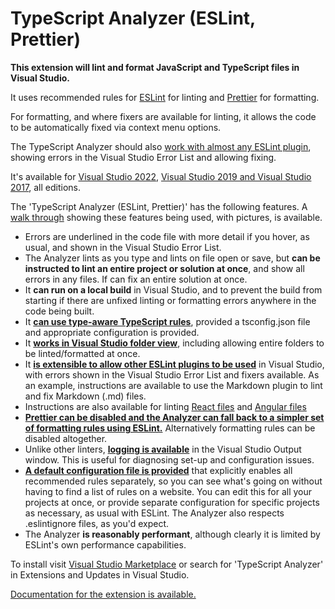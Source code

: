 # TypeScript Analyzer (ESLint, Prettier)

**This extension will lint and format JavaScript and TypeScript files in Visual Studio.**  

It uses recommended rules for [ESLint](https://eslint.org/) for linting and [Prettier](https://prettier.io/) for formatting.  

For formatting, and where fixers are available for linting, it allows the code to be automatically fixed via context menu options.

The TypeScript Analyzer should also [work with almost any ESLint plugin](https://rich-newman.github.io/typescript-analyzer-eslint-prettier/plugins.html), showing errors in the Visual Studio Error List and allowing fixing.

It's available for [Visual Studio 2022](https://marketplace.visualstudio.com/items?itemName=RichNewman.TypeScriptAnalyzerEslintPrettier), [Visual Studio 2019 and Visual Studio 2017](https://marketplace.visualstudio.com/items?itemName=RichNewman.TypeScriptAnalyzerEslintPrettier2019), all editions.

 The 'TypeScript Analyzer (ESLint, Prettier)' has the following features. A [walk through](https://rich-newman.github.io/typescript-analyzer-eslint-prettier/walkthrough.html) showing these features being used, with pictures, is available.

- Errors are underlined in the code file with more detail if you hover, as usual, and shown in the Visual Studio Error List.
- The Analyzer lints as you type and lints on file open or save, but **can be instructed to lint an entire project or solution at once**, and show all errors in any files.  If can fix an entire solution at once.
- It **can run on a local build** in Visual Studio, and to prevent the build from starting if there are unfixed linting or formatting errors anywhere in the code being built.
- It **[can use type-aware TypeScript rules](https://rich-newman.github.io/typescript-analyzer-eslint-prettier/typeinformation.html)**, provided a tsconfig.json file and appropriate configuration is provided.
- It **[works in Visual Studio folder view](https://rich-newman.github.io/typescript-analyzer-eslint-prettier/folderview.html)**, including allowing entire folders to be linted/formatted at once.
- It **[is extensible to allow other ESLint plugins to be used](https://rich-newman.github.io/typescript-analyzer-eslint-prettier/plugins.html)** in Visual Studio, with errors shown in the Visual Studio Error List and fixers available.  As an example, instructions are available to use the Markdown plugin to lint and fix Markdown (.md) files.
- Instructions are also available for linting [React files](https://rich-newman.github.io/typescript-analyzer-eslint-prettier/setupreact.html) and [Angular files](https://rich-newman.github.io/typescript-analyzer-eslint-prettier/setupangular.html)
- [**Prettier can be disabled and the Analyzer can fall back to a simpler set of formatting rules using ESLint.**](https://rich-newman.github.io/typescript-analyzer-eslint-prettier/formatting.html)  Alternatively formatting rules can be disabled altogether.
- Unlike other linters, **[logging is available](https://rich-newman.github.io/typescript-analyzer-eslint-prettier/settings.html#logging)** in the Visual Studio Output window.  This is useful for diagnosing set-up and configuration issues.
- **[A default configuration file is provided](https://rich-newman.github.io/typescript-analyzer-eslint-prettier/defaultconfig.html)** that explicitly enables all recommended rules separately, so you can see what's going on without having to find a list of rules on a website.  You can edit this for all your projects at once, or provide separate configuration for specific projects as necessary, as usual with ESLint. The Analyzer also respects .eslintignore files, as you'd expect.
- The Analyzer **is reasonably performant**, although clearly it is limited by ESLint's own performance capabilities.

To install visit [Visual Studio Marketplace](https://marketplace.visualstudio.com/items?itemName=RichNewman.TypeScriptAnalyzerEslintPrettier) or search for 'TypeScript Analyzer' in Extensions and Updates in Visual Studio.

[Documentation for the extension is available.](https://rich-newman.github.io/typescript-analyzer-eslint-prettier/contents.html)